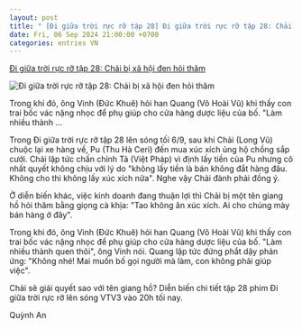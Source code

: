 ```yaml
---
layout: post
title: " [Đi giữa trời rực rỡ tập 28] Đi giữa trời rực rỡ tập 28: Chải bị xã hội đen hỏi thăm"
date: Fri, 06 Sep 2024 21:00:00 +0700
categories: entries VN
---
```

[Đi giữa trời rực rỡ tập 28: Chải bị xã hội đen hỏi thăm](https://vietnamnet.vn/di-giua-troi-ruc-ro-tap-28-chai-bi-xa-hoi-den-hoi-tham-2318952.html)

![Đi giữa trời rực rỡ tập 28: Chải bị xã hội đen hỏi thăm](https://static-images.vnncdn.net/vps_images_publish/000001/000003/2024/9/6/di-giua-troi-ruc-ro-tap-28-chai-bi-xa-hoi-den-hoi-tham-2147.jpg?width=0&s=TAu6n_FpnrdApvg-01NSaA)

Trong khi đó, ông Vinh (Đức Khuê) hỏi han Quang (Võ Hoài Vũ) khi thấy con trai bốc vác nặng nhọc để phụ giúp cho cửa hàng dược liệu của bố. "Làm nhiều thành ...

Trong Đi giữa trời rực rỡ tập 28 lên sóng tối 6/9, sau khi Chải (Long Vũ) chuộc lại xe hàng về, Pu (Thu Hà Ceri) đến mua xúc xích ủng hộ chồng sắp cưới. Chải lập tức chấn chỉnh Tả (Việt Pháp) vì định lấy tiền của Pu nhưng cô nhất quyết không chịu với lý do "không lấy tiền là bán không đắt hàng đâu. Không cho thì không lấy xúc xích nữa". Nghe vậy Chải đành phải đồng ý.

Ở diễn biến khác, việc kinh doanh đang thuận lợi thì Chải bị một tên giang hồ hỏi thăm bằng giọng cà khịa: "Tao không ăn xúc xích. Ai cho chúng mày bán hàng ở đây".

Trong khi đó, ông Vinh (Đức Khuê) hỏi han Quang (Võ Hoài Vũ) khi thấy con trai bốc vác nặng nhọc để phụ giúp cho cửa hàng dược liệu của bố. "Làm nhiều thành quen thôi", ông Vinh nói. Quang lập tức đứng phắt dậy phản ứng: "Không nhé! Mai muốn bố gọi người mà làm, con không phải giúp việc".

Chải sẽ giải quyết sao với tên giang hồ? Diễn biến chi tiết tập 28 phim Đi giữa trời rực rỡ lên sóng VTV3 vào 20h tối nay.

Quỳnh An

